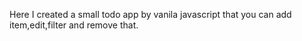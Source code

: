 Here I created a small todo app by vanila javascript that you can add item,edit,filter and remove that.
